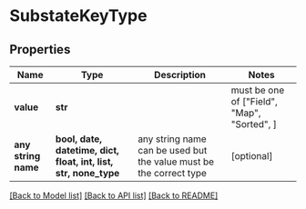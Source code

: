 # SubstateKeyType


## Properties
Name | Type | Description | Notes
------------ | ------------- | ------------- | -------------
**value** | **str** |  |  must be one of ["Field", "Map", "Sorted", ]
**any string name** | **bool, date, datetime, dict, float, int, list, str, none_type** | any string name can be used but the value must be the correct type | [optional]

[[Back to Model list]](../README.md#documentation-for-models) [[Back to API list]](../README.md#documentation-for-api-endpoints) [[Back to README]](../README.md)


